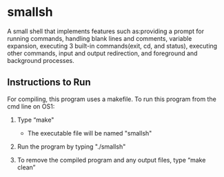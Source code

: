 # smallsh
A small shell that implements features such as:providing a prompt for running commands, handling blank lines and comments, variable expansion, executing 3 built-in commands(exit, cd, and status), executing other commands, input and output redirection, and foreground and background processes.

## Instructions to Run
For compiling, this program uses a makefile.
To run this program from the cmd line on OS1:

1. Type “make"
   - The executable file will be named "smallsh"

2. Run the program by typing "./smallsh" 


3. To remove the compiled program and any output files, 
  type “make clean” 
